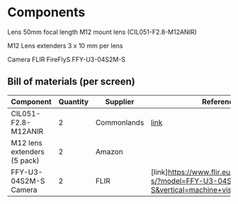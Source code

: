 # Components


Lens
50mm focal length M12 mount lens (CIL051-F2.8-M12ANIR)

M12 Lens extenders
3 x 10 mm per lens 

Camera
FLIR FireFlyS FFY-U3-04S2M-S


## Bill of materials (per screen)
| Component                       | Quantity | Supplier      | Reference                                                  |
|---------------------------------|----------|---------------|------------------------------------------------------------|
| CIL051-F2.8-M12ANIR		 	  | 2       | Commonlands    | [link](https://commonlands.com/products/telephoto-50mm-m12-lens?variant=39733332443254)|
| M12 lens extenders (5 pack)	   	|2         |Amazon|		|[link]https://www.amazon.fr/dp/B0CF9V7S71/ref=pe_27091421_487030221_TE_SCE_3p_dp_1|
| FFY-U3-04S2M-S Camera			|2			|FLIR			|[link]https://www.flir.eu/products/firefly-s/?model=FFY-U3-04S2M-S&vertical=machine+vision&segment=iis|